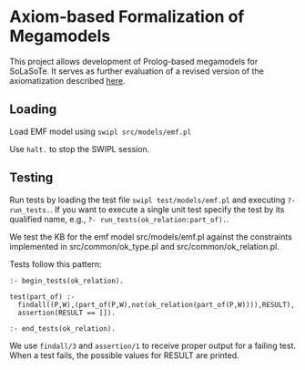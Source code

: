 # Axiom-based Formalization of Megamodels

This project allows development of Prolog-based megamodels for SoLaSoTe.
It serves as further evaluation of a revised version of the axiomatization described [here](http://softlang.uni-koblenz.de/megaaxioms/).

## Loading

Load EMF model using `swipl src/models/emf.pl`

Use `halt.` to stop the SWIPL session.

## Testing

Run tests by loading the test file `swipl test/models/emf.pl`
and executing `?- run_tests.`. If you want to execute a single unit test specify
the test by its qualified name, e.g., `?- run_tests(ok_relation:part_of).`.

We test the KB for the emf model src/models/emf.pl against the constraints
implemented in src/common/ok_type.pl and src/common/ok_relation.pl.

Tests follow this pattern:

```
:- begin_tests(ok_relation).

test(part_of) :-
  findall((P,W),(part_of(P,W),not(ok_relation(part_of(P,W)))),RESULT),
  assertion(RESULT == []).

:- end_tests(ok_relation).
```

We use `findall/3` and `assertion/1` to receive proper output for a failing test.
When a test fails, the possible values for RESULT are printed.

